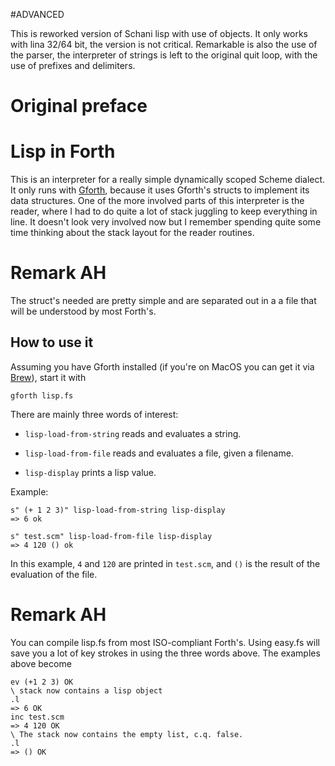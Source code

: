 #ADVANCED

This is reworked version of Schani lisp with use of objects.
It only works with lina 32/64 bit, the version is not critical.
Remarkable is also the use of the parser, the interpreter of strings is 
left to the original quit loop, with the use of prefixes and delimiters.

# Original preface
# Lisp in Forth

This is an interpreter for a really simple dynamically scoped Scheme
dialect. It only runs with
[Gforth](https://www.gnu.org/software/gforth/), because it uses
Gforth's structs to implement its data structures. One of the more
involved parts of this interpreter is the reader, where I had to do
quite a lot of stack juggling to keep everything in line. It doesn't
look very involved now but I remember spending quite some time
thinking about the stack layout for the reader routines.

# Remark AH

The struct's needed are pretty simple and are separated out
in a a file that will be understood by most Forth's. 

## How to use it

Assuming you have Gforth installed (if you're on MacOS you can get it
via [Brew](https://brew.sh)), start it with

    gforth lisp.fs

There are mainly three words of interest:

* `lisp-load-from-string` reads and evaluates a string.

* `lisp-load-from-file` reads and evaluates a file, given a filename.

* `lisp-display` prints a lisp value.

Example:

    s" (+ 1 2 3)" lisp-load-from-string lisp-display
	=> 6 ok

    s" test.scm" lisp-load-from-file lisp-display
	=> 4 120 () ok

In this example, `4` and `120` are printed in `test.scm`, and `()` is
the result of the evaluation of the file.

# Remark AH
You can compile lisp.fs from most ISO-compliant Forth's.
Using easy.fs will save you a lot of key strokes in using the three words above.
The examples above become

	ev (+1 2 3) OK
	\ stack now contains a lisp object
	.l 
	=> 6 OK
	inc test.scm
	=> 4 120 OK
	\ The stack now contains the empty list, c.q. false.
	.l
	=> () OK
